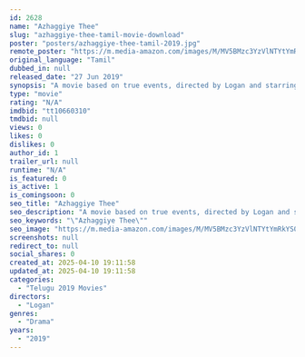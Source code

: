 ```yaml
---
id: 2628
name: "Azhaggiye Thee"
slug: "azhaggiye-thee-tamil-movie-download"
poster: "posters/azhaggiye-thee-tamil-2019.jpg"
remote_poster: "https://m.media-amazon.com/images/M/MV5BMzc3YzVlNTYtYmRkYS00MDg5LWFhZTQtZTQ1ODJhODA3YjMxXkEyXkFqcGc@._V1_SX300.jpg"
original_language: "Tamil"
dubbed_in: null
released_date: "27 Jun 2019"
synopsis: "A movie based on true events, directed by Logan and starring Saresh D7, Latha and Guna."
type: "movie"
rating: "N/A"
imdbid: "tt10660310"
tmdbid: null
views: 0
likes: 0
dislikes: 0
author_id: 1
trailer_url: null
runtime: "N/A"
is_featured: 0
is_active: 1
is_comingsoon: 0
seo_title: "Azhaggiye Thee"
seo_description: "A movie based on true events, directed by Logan and starring Saresh D7, Latha and Guna."
seo_keywords: "\"Azhaggiye Thee\""
seo_image: "https://m.media-amazon.com/images/M/MV5BMzc3YzVlNTYtYmRkYS00MDg5LWFhZTQtZTQ1ODJhODA3YjMxXkEyXkFqcGc@._V1_SX300.jpg"
screenshots: null
redirect_to: null
social_shares: 0
created_at: 2025-04-10 19:11:58
updated_at: 2025-04-10 19:11:58
categories:
  - "Telugu 2019 Movies"
directors:
  - "Logan"
genres:
  - "Drama"
years:
  - "2019"
---
```

